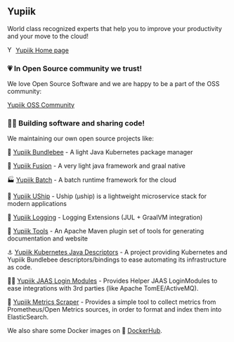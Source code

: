 ## Yupiik
World class recognized experts that help you to improve your productivity and your move to the cloud!

<img alt="Yupiik Home page" src="https://www.yupiik.io/images/yupiik.png" width="15px"/> [Yupiik Home page](https://yupiik.com/)

### 💗 In Open Source community we trust!

We love Open Source Software and we are happy to be a part of the OSS community:

[Yupiik OSS Community](https://yupiik.github.io/community.html)

### 👩‍💻 Building software and sharing code!

We maintaining our own open source projects like:

:honeybee: [Yupiik Bundlebee](https://github.com/yupiik/bundlebee) - A light Java Kubernetes package manager

:volcano: [Yupiik Fusion](https://github.com/yupiik/fusion) - A very light java framework and graal native

:factory: [Yupiik Batch](https://github.com/yupiik/yupiik-batch) - A batch runtime framework for the cloud

:rocket: [Yupiik UShip](https://github.com/yupiik/uship) - Uship (µship) is a lightweight microservice stack for modern applications

:fax: [Yupiik Logging](https://github.com/yupiik/yupiik-logging) - Logging Extensions (JUL + GraalVM integration)

:wrench: [Yupiik Tools](https://github.com/yupiik/tools-maven-plugin) - An Apache Maven plugin set of tools for generating documentation and website

:anchor: [Yupiik Kubernetes Java Descriptors](https://github.com/yupiik/kubernetes-java-descriptors) - A project providing Kubernetes and Yupiik Bundlebee descriptors/bindings to ease automating its infrastructure as code.

:guardsman: [Yupiik JAAS Login Modules](https://github.com/yupiik/jaas-login-modules) - Provides Helper JAAS LoginModules to ease integrations with 3rd parties (like Apache TomEE/ActiveMQ).

:fishing_pole_and_fish: [Yupiik Metrics Scraper](https://github.com/yupiik/metrics-scraper) - Provides a simple tool to collect metrics from Prometheus/Open Metrics sources, in order to format and index them into ElasticSearch.

We also share some Docker images on :whale: [DockerHub](https://hub.docker.com/u/ossyupiik).
